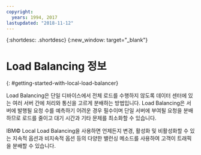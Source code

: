 ```yaml
---
copyright:
  years: 1994, 2017
lastupdated: "2018-11-12"
---
```


{:shortdesc: .shortdesc}
{:new_window: target="_blank"}

# Load Balancing 정보
{: #getting-started-with-local-load-balancer}

Load Balancing은 단일 디바이스에서 전체 로드를 수행하지 않도록 데이터 센터에 있는 여러 서버 간에 처리와 통신을 고르게 분배하는 방법입니다. Load Balancing은 서버에 발행될 요청 수를 예측하기 어려운 경우 필수이며 단일 서버에 부여될 요청을 분배하므로 로드를 줄이고 대기 시간과 기타 문제를 최소화할 수 있습니다. 

IBM© Local Load Balancing을 사용하면 언제든지 변경, 활성화 및 비활성화할 수 있는 지속적 옵션과 비지속적 옵션 등의 다양한 밸런싱 메소드를 사용하여 고객이 트래픽을 분배할 수 있습니다.
